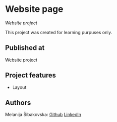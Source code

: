 
# Website page

_Website project_

This project was created for learning purpuses only.

## Published at
[Website project](https://melanijaa.github.io/18-first-friday-challenge/)

## Project features

- Layout

## Authors

Melanija Šibakovska: [Github](https://github.com/melanijaa) [Linkedln](https://www.linkedin.com/in/melanija-%C5%A1ibakovska-16a065234/)


